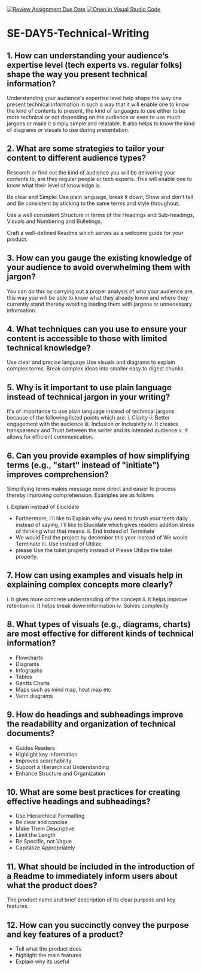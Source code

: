 [![Review Assignment Due Date](https://classroom.github.com/assets/deadline-readme-button-22041afd0340ce965d47ae6ef1cefeee28c7c493a6346c4f15d667ab976d596c.svg)](https://classroom.github.com/a/zsAR-pyY)
[![Open in Visual Studio Code](https://classroom.github.com/assets/open-in-vscode-2e0aaae1b6195c2367325f4f02e2d04e9abb55f0b24a779b69b11b9e10269abc.svg)](https://classroom.github.com/online_ide?assignment_repo_id=15713517&assignment_repo_type=AssignmentRepo)
# SE-DAY5-Technical-Writing
## 1. How can understanding your audience’s expertise level (tech experts vs. regular folks) shape the way you present technical information?
Understanding your audience's expertise level help shape the way one present technical information in such a way that it will enable one to know the kind of contents to present, the kind of languages to use either to be more technical or not depending on the audience or even to use much jargons or make it simply simple and relatable.
It also helps to know the kind of diagrams or visuals to use during presentation.

## 2. What are some strategies to tailor your content to different audience types?

Research or find out the kind of audience you will be delivering your contents to, are they regular people or tech experts. This will enable one to know what their level of knowledge is. 

Be clear and Simple: Use plain language, break it down, Show and don't tell and Be consistent by sticking to the same terms and style throughout.

Use a well consistent Structure in terms of the Headings and Sub-headings, Visuals and Numbering and Bulletings.

Craft a well-defined Readme which serves as a welcome guide for your product.
## 3. How can you gauge the existing knowledge of your audience to avoid overwhelming them with jargon?

You can do this by carrying out a proper analysis of who your audience are, this way you will be able to know what they already know and where they currently stand thereby avoiding loading them with jargons or unnecessary information. 
## 4. What techniques can you use to ensure your content is accessible to those with limited technical knowledge?
Use clear and precise language
Use visuals and diagrams to explain complex terms.
Break complex ideas into smaller easy to digest chunks.
## 5. Why is it important to use plain language instead of technical jargon in your writing?

It's of importance to use plain language instead of technical jargons because of the following listed points which are:
i. Clarity
ii. Better engagement with the audience
iii. Inclusion or Inclusivity
iv. It creates transparency and Trust between the writer and its intended audience
v. It allows for efficient communication.

## 6. Can you provide examples of how simplifying terms (e.g., "start" instead of "initiate") improves comprehension?

Simplifying terms makes message more direct and easier to process thereby improving comprehension. Examples are as follows

i. Explain instead of Elucidate
  - Furthermore, i'll like to Explain why you need to brush your teeth daily instead of saying, I'll like to Elucidate which gives readers additon stress of thinking what that means.
ii. End instead of Terminate
  - We would End the project by december this year instead of We would Terminate
iii. Use instead of Utilize
  - please Use the toilet properly instead of Please Utilize the toilet properly.
## 7. How can using examples and visuals help in explaining complex concepts more clearly?

i. it gives more concrete understanding of the concept
ii. It helps improve retention
iii. It helps break down information 
iv. Solves complexity 
## 8. What types of visuals (e.g., diagrams, charts) are most effective for different kinds of technical information?
- Flowcharts
- Diagrams
- Infographs
- Tables
- Gantts Charts
- Maps such as mind map, heat map etc
- Venn diagrams

## 9. How do headings and subheadings improve the readability and organization of technical documents?
- Guides Readers
- Highlight key information
- Improves searchability
- Support a Hierarchical Understanding
- Enhance Structure and Organization


## 10. What are some best practices for creating effective headings and subheadings?
- Use Hierarchical Formatting
- Be clear and concise
- Make Them Descriptive
- Limit the Length
- Be Specific, not Vague
- Capitalize Appropriately
## 11. What should be included in the introduction of a Readme to immediately inform users about what the product does?
The product name and brief description of its clear purpose and key features.

## 12. How can you succinctly convey the purpose and key features of a product?
- Tell what the product does
- highlight the main features
- Explain why its useful
